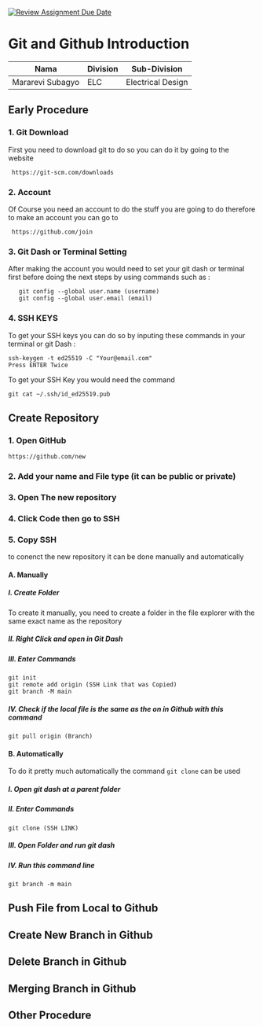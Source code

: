 [![Review Assignment Due Date](https://classroom.github.com/assets/deadline-readme-button-22041afd0340ce965d47ae6ef1cefeee28c7c493a6346c4f15d667ab976d596c.svg)](https://classroom.github.com/a/tbEHDGEc)
# Git and Github Introduction

| Nama  | Division        | Sub-Division  |
| ----- | ---------- | ---------- |
| Mararevi Subagyo   | ELC | Electrical Design |

## Early Procedure
### 1. Git Download
First you need to download git to do so you can do it by going to the website 
   ```
    https://git-scm.com/downloads
   ```
### 2. Account 
Of Course you need an account to do the stuff you are going to do  therefore to make an account you can go to 
   ```
    https://github.com/join
   ```
### 3. Git Dash or Terminal Setting 
After making the account you would need to set your git dash or terminal first before doing the next steps by using commands such as :
```
   git config --global user.name (username)
   git config --global user.email (email)
   ```
### 4. SSH KEYS
To get your SSH keys you can do so by inputing these commands in your terminal or git Dash :
```
ssh-keygen -t ed25519 -C "Your@email.com"
Press ENTER Twice
```
To get your SSH Key you would need the command
```
git cat ~/.ssh/id_ed25519.pub
```
## Create Repository
### 1. Open GitHub
```
https://github.com/new
```
### 2. Add your name and File type (it can be public or private)
### 3. Open The new repository
### 4. Click Code then go to SSH
### 5. Copy SSH
to conenct the new repository it can be done manually and automatically
#### A. Manually 
##### I. Create Folder
To create it manually, you need to create a folder in the file explorer with the same exact name as the repository
##### II. Right Click and open in Git Dash
##### III. Enter Commands 
```
git init
git remote add origin (SSH Link that was Copied)
git branch -M main
```
##### IV. Check if the local file is the same as the on in Github with this command
```
git pull origin (Branch)
```
#### B. Automatically
To do it pretty much automatically the command `git clone` can be used
##### I. Open git dash at a parent folder
##### II. Enter Commands 
```
git clone (SSH LINK)
```
##### III. Open Folder and run git dash
##### IV. Run this command line 
```
git branch -m main
```
## Push File from Local to Github

## Create New Branch in Github 

## Delete Branch in Github

## Merging Branch in Github

## Other Procedure

